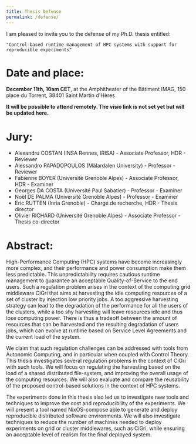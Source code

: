 ```yaml
---
title: Thesis Defense
permalink: /defense/
---
```



I am pleased to invite you to the defense of my Ph.D. thesis entitled:

    "Control-based runtime management of HPC systems with support for reproducible experiments"

# Date and place:

**December 11th, 10am CET**, at the Amphitheater of the Bâtiment IMAG, 150 place du Torrent, 38401 Saint Martin d'Hères

**It will be possible to attend remotely.
The visio link is not set yet but will be updated here.**

# Jury:

- Alexandru COSTAN (INSA Rennes, IRISA) - Associate Professor, HDR - Reviewer
- Alessandro PAPADOPOULOS (Mälardalen University) - Professor - Reviewer
- Fabienne BOYER (Université Grenoble Alpes) - Associate Professor, HDR - Examiner
- Georges DA COSTA (Université Paul Sabatier) - Professor - Examiner
- Noël DE PALMA (Université Grenoble Alpes) - Professor - Examiner
- Eric RUTTEN (Inria Grenoble) - Chargé de recherche, HDR - Thesis director
- Olivier RICHARD (Université Grenoble Alpes) - Associate Professor - Thesis co-director 


# Abstract: 

High-Performance Computing (HPC) systems have become increasingly more complex, and their performance and power consumption make them less predictable.
This unpredictability requires cautious runtime management to guarantee an acceptable Quality-of-Service to the end users.
Such a regulation problem arises in the context of the computing grid middleware CiGri that aims at harvesting the idle computing resources of a set of cluster by injection low priority jobs.
A too aggressive harvesting strategy can lead to the degradation of the performance for all the users of the clusters, while a too shy harvesting will leave resources idle and thus lose computing power.
There is thus a tradeoff between the amount of resources that can be harvested and the resulting degradation of users jobs, which can evolve at runtime based on Service Level Agreements and the current load of the system.

We claim that such regulation challenges can be addressed with tools from Autonomic Computing, and in particular when coupled with Control Theory.
This thesis investigates several regulation problems in the context of CiGri with such tools.
We will focus on regulating the harvesting based on the load of a shared distributed file-system, and improving the overall usage of the computing resources.
We will also evaluate and compare the reusability of the proposed control-based solutions in the context of HPC systems.

The experiments done in this thesis also led us to investigate new tools and techniques to improve the cost and reproducibility of the experiments.
We will present a tool named NixOS-compose able to generate and deploy reproducible distributed software environments.
We will also investigate techniques to reduce the number of machines needed to deploy experiments on grid or cluster middlewares, such as CiGri, while ensuring an acceptable level of realism for the final deployed system.
